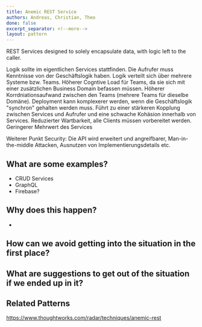 ```yaml
---
title: Anemic REST Service
authors: Andreas, Christian, Theo
done: false
excerpt_separator: <!--more-->
layout: pattern
---
```

REST Services designed to solely encapsulate data, with logic left to the caller.
<!--more-->
Logik sollte im eigentlichen Services stattfinden. Die Aufrufer muss Kenntnisse von der Geschäftslogik haben. Logik verteilt sich über mehrere Systeme bzw. Teams. Höherer Cogntive Load für Teams, da sie sich mit einer zusätzlichen Business Domain befassen müssen. Höherer Korrdniationsaufwand zwischen den Teams (mehrere Teams für dieselbe Domäne).
Deployment kann komplexerer werden, wenn die Geschäftslogik "synchron" gehalten werden muss.
Führt zu einer stärkeren Kopplung zwischen Services und Aufrufer und eine schwache Kohäsion innerhalb von Services.
Reduzierter Wartbarkeit, alle Clients müssen vorbereitet werden.
Geringerer Mehrwert des Services

Weiterer Punkt Security: 
Die API wird erweitert und angreifbarer, Man-in-the-middle Attacken, Ausnutzen von Implementierungsdetails etc.


## What are some examples?
- CRUD Services
- GraphQL
- Firebase?
 
## Why does this happen?
- 

## How can we avoid getting into the situation in the first place?

## What are suggestions to get out of the situation if we ended up in it?

## Related Patterns

https://www.thoughtworks.com/radar/techniques/anemic-rest
